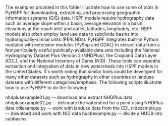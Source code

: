 The examples provided in this folder illustrate how to use some of tools in PyHSPF for downloading, extracting, and processing geographic information systems (GIS) data. HSPF models require hydrography data such as average slope within a basin, average elevation in a basin, elevations at the reach inlet and outlet, latitudes, longitudes, etc. HSPF models also often employ land use data to subdivide basins into hydrologically-similar units (PERLNDs). PyHSPF integrates built-in Python modules with extension modules (PyShp and GDAL) to extract data from a few particularly useful publically-available data sets including the National Hydrography Dataset Plus Version 2 (NHDPlus), the Cropland Data Layer (CDL), and the National Inventory of Dams (NID). These tools can expedite extraction and integration of data in new watersheds into HSPF models in the United States. It's worth noting that similar tools could be developed for many other datasets such as hydrography in other countries or landuse datasets with different categories/emphasis. The following scripts illustrate how to use PyHSPF to do the following:

nhdplusexample01.py -- download and extract NHDPlus data
nhdplusexample02.py -- delineate the watershed for a point using NHDPlus data
cdlexample.py       -- work with landuse data from the CDL
nidexample.py       -- download and work with NID data
huc8example.py      -- divide a HUC8 into subbasins

